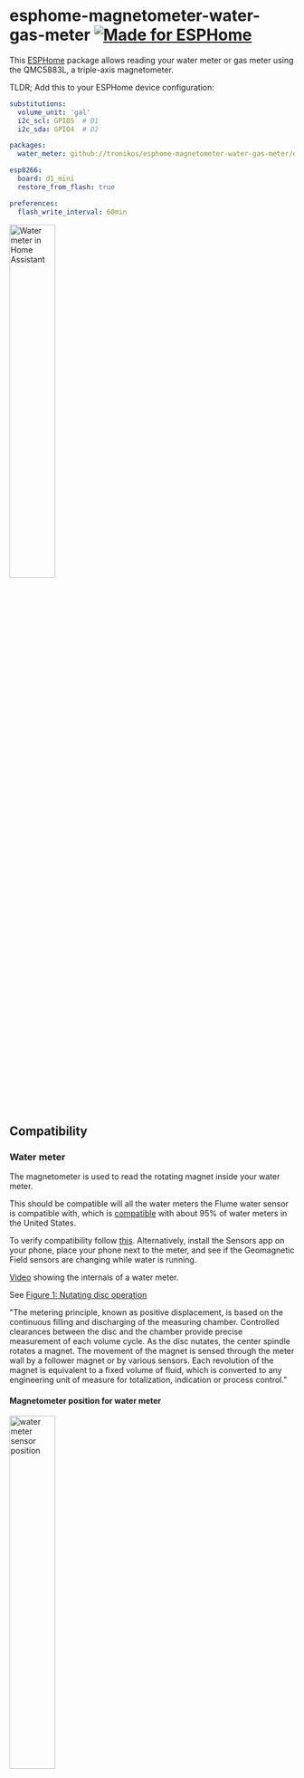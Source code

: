 # esphome-magnetometer-water-gas-meter [![Made for ESPHome](https://img.shields.io/badge/Made_for-ESPHome-black?logo=esphome)](https://esphome.io)

This [ESPHome](https://esphome.io) package allows reading your water meter or gas meter  using the QMC5883L, a triple-axis magnetometer.

TLDR; Add this to your ESPHome device configuration:

```yaml
substitutions:
  volume_unit: 'gal'
  i2c_scl: GPIO5  # D1
  i2c_sda: GPIO4  # D2

packages:
  water_meter: github://tronikos/esphome-magnetometer-water-gas-meter/esphome-water-meter.yaml@main

esp8266:
  board: d1_mini
  restore_from_flash: true

preferences:
  flash_write_interval: 60min
```

<img src="https://github.com/tronikos/esphome-magnetometer-water-gas-meter/assets/9987465/4ea7b508-6091-44fa-ab5e-26199f13a7e5" alt="Water meter in Home Assistant" width=40%>

## Compatibility

### Water meter

The magnetometer is used to read the rotating magnet inside your water meter.

This should be compatible will all the water meters the Flume water sensor is compatible with, which is [compatible](https://help.flumewater.com/en/articles/1618594-is-the-flume-device-compatible-with-all-water-meters) with about 95% of water meters in the United States.

To verify compatibility follow [this](https://help.flumewater.com/en/articles/1618594-is-the-flume-device-compatible-with-all-water-meters). Alternatively, install the Sensors app on your phone, place your phone next to the meter, and see if the Geomagnetic Field sensors are changing while water is running.

[Video](https://www.youtube.com/watch?v=M9nVkSZ6_H4) showing the internals of a water meter.

See [Figure 1: Nutating disc operation](https://www.instrumart.com/assets/RCDL-manual.pdf)

"The metering principle, known as positive displacement, is based on the continuous filling and discharging of the measuring
chamber. Controlled clearances between the disc and the chamber provide precise measurement of each volume cycle.
As the disc nutates, the center spindle rotates a magnet. The movement of the magnet is sensed through the meter wall
by a follower magnet or by various sensors. Each revolution of the magnet is equivalent to a fixed volume of fluid, which is
converted to any engineering unit of measure for totalization, indication or process control."

#### Magnetometer position for water meter

<img src="https://github.com/tronikos/esphome-magnetometer-water-gas-meter/assets/9987465/130f871c-dfd5-45e2-9837-b23bf8f545e7" alt="water meter sensor position" width=40%>

### Gas meter

The magnetometer is used to read the diaphragm that expands and contracts inside your gas meter.

This should be compatible with all diaphragm/bellows meters which are the most common type of gas meter, seen in almost all residential and small commercial installations.

To verify compatibility install the Sensors app on your phone, place your phone next to the meter, and see if the Geomagnetic Field sensors are changing while gas is running.

[Video](https://www.youtube.com/watch?v=WKlVmXe46w8) showing the internals of a gas meter.

#### Magnetometer position for gas meter

<img src="https://github.com/tronikos/esphome-magnetometer-water-gas-meter/assets/9987465/9d5a469f-6b92-442e-b2ec-e0e2b57eead3" alt="gas meter sensor position" width=40%>

## Hardware installation

### Parts

- ESP8266 or ESP32 with power adapter
  - I placed mine inside the garage
  - For high flow meters ESP32 is preferred because it's faster
- QMC5883L
  - I placed mine in the water meter box 20ft away from the garage
- Ethernet cable
  - I used 32.8ft or 10m direct burial CAT6.
  - CAT6 is preferred because of its lower capacitance. CAT5 50ft or 15m [should work](https://www.youtube.com/watch?v=6v1KZBRZRCI). For 100ft you will need an active terminator such as [LTC4311](https://www.youtube.com/watch?v=nhWPxO7jx_o).
- Some way to weather proof the QMC5883L. Some options:
  - Adhesive 4:1 heat shrink tubing (this is what I used)
  - Silicone sealant
  - Nail polish
  - Hot glue
- Some way to mount the QMC5883L on the meter. Some options:
  - Cable zip tie (this is what I used)
  - Duct tape
- Conduit for the ethernet cable. Can be skipped if using direct burial ethernet cable.

### Wiring

QMC5883L | ESP8266
--- | ---
VCC | 5V
GND | GND
SCL | D1
SDA | D2

The ethernet cable has 4 twisted pairs of wires. Use any solid wire color for the 4 above pins. Tie the 4 white wires together with the GND solid wire. You might need to use a header pin for the GND. If you use a header pin cut the 5 GND wires shorter to avoid the ball of wires I had...

![magnetometer wiring](https://github.com/tronikos/esphome-magnetometer-water-gas-meter/assets/9987465/c7052171-eee1-44cb-90f4-76cad4e46334)
![magnetometer in adhesive heat shrink tubing](https://github.com/tronikos/esphome-magnetometer-water-gas-meter/assets/9987465/0ca8c738-63c2-4d38-ae35-42bb219b88d1)
![d1 mini wiring](https://github.com/tronikos/esphome-magnetometer-water-gas-meter/assets/9987465/b8c3df8d-8111-415b-aecc-64d9c5a290c1)
![d1 mini lego case](https://github.com/tronikos/esphome-magnetometer-water-gas-meter/assets/9987465/6d8d85a0-b00c-4db9-9484-3b345e73f848)
![driveway](https://github.com/tronikos/esphome-magnetometer-water-gas-meter/assets/9987465/69a47f3e-8d8f-4c2e-aec8-14cb729b48a4)

## Software installation

1. Setup **ESPHome**, if you don't have it already, by following [Getting Started with ESPHome and Home Assistant](https://esphome.io/guides/getting_started_hassio.html).
2. In the **ESPHome Dashboard** select **New device**, **Continue**, give a name: e.g. Water meter, **Next**, select device type based on the ESP chip used e.g. ESP8266.
3. In the **Configuration created!** page select **Skip** to skip installation for now until we make a few changes.
4. Select **Edit** on the created configuration e.g. water-meter.yaml.
5. Skip this step if you used an `esp32`. Change `esp8266` section to:

    ```yaml
    esp8266:
      board: d1_mini
      restore_from_flash: true

    preferences:
      flash_write_interval: 60min
    ```

6. Add the following (either at the beginning or the end of the file):

    ```yaml
    substitutions:
      # For water one of: CCF, ft³, gal, L, m³
      # For gas one of: CCF, ft³, m³
      volume_unit: 'gal'
      i2c_scl: GPIO5  # D1
      i2c_sda: GPIO4  # D2

    packages:
      water_meter: github://tronikos/esphome-magnetometer-water-gas-meter/esphome-water-meter.yaml@main
      # Or for gas meter:
      # gas_meter: github://tronikos/esphome-magnetometer-water-gas-meter/esphome-gas-meter.yaml@main
    ```

7. Change the values in the `substitutions` section based on your setting, e.g. if you have used different pins, or if you prefer a different unit.
8. Your configuration should now look something like the following:

    ```yaml
    substitutions:
      volume_unit: 'gal'
      i2c_scl: GPIO5  # D1
      i2c_sda: GPIO4  # D2

    packages:
      water_meter: github://tronikos/esphome-magnetometer-water-gas-meter/esphome-water-meter.yaml@main

    esphome:
      name: water-meter
      friendly_name: Water meter

    esp8266:
      board: d1_mini
      restore_from_flash: true

    preferences:
      flash_write_interval: 60min

    # Enable logging
    logger:

    # Enable Home Assistant API
    api:
      encryption:
        key: "L8408egzTATPCBT1nzvFpqj4YlVERRO31+GyB/yjf4E="

    ota:
      password: "d44ed9df293facf65e288062d5c7a5e7"

    wifi:
      ssid: !secret wifi_ssid
      password: !secret wifi_password

      # Enable fallback hotspot (captive portal) in case wifi connection fails
      ap:
        ssid: "water-meter Fallback Hotspot"
        password: "8cSGOshkb2Rw"

    captive_portal:
        
    ```

9. Select **Save** and then **Install**.
10. Only for the first install select **Plug into this computer**. For subsequent updates/installs you can install **Wirelessly**.
11. Select **Download project** to save a bin file.
12. Select **Open ESPHome Web**, **Connect**, **Install downloaded project**.
13. In the **Install your existing ESPHome project** page select **Choose File**, select the previously downloaded bin file, and select **Install**.
14. Home Assistant should auto-discover your new device.

## Calibration

### Magnetic field axis and thresholds

To calibrate these just run a light stream of water/gas and press the "Calibrate axis" button. After 5 seconds (configurable) the proper axis and thresholds should be set.

Alternatively:

1. Temporarily enable the Magnetic Field Strength X, Y, and Z sensors in HA.
2. Run a light stream of water/gas.
3. Observe which axis changes the most and its range.
4. Set the axis and thresholds. e.g. if y axis ranges from min to max use:

    ```raw
    Axis = y
    Threshold lower = min + 0.25 * (max - min)
    Threshold upper = max - 0.25 * (max - min)
    ```

5. Disable the Magnetic Field Strength X, Y, and Z sensors in HA. Otherwise HA recorder will get overwhelmed.

### Volume per half rotation

This depends on your specific water/gas meter model and its size.

To calibrate:

1. Temporarily enable the "Half rotations total" sensor in HA.
2. Write it down and also write down the reading on your water/gas meter.
3. After a few hours or even days of regular water/gas usage, write down both of them again.
4. Set this to the result of: diff of readings in volume_unit divided by diff of half rotations.
5. Disable the "Half rotations total" sensor in HA.

Alternatively you can search for specifications of your specific water/gas meter and its size. e.g.
for [Neptune T-10](https://www.riotronics.com/wp-content/uploads/2019/11/NT10-4P-WaterRead-pdf3.01.pdf):

Meter size | Pulses/Gallon
--- | ---
5/8"       | 231.24
3/4"       | 129.04
1"         | 60.32
1 1/2"     | 27.03
2"         | 14.92

So for a 5/8" Neptune T-10 you will set this to `0.00864902` (2 / 231.24)

If you have the Flume water sensor you can use its lowest reported value. You can find it with:
`select min(min) from statistics_short_term, statistics_meta where statistics_meta.statistic_id = 'sensor.water_usage_current' and statistics_meta.id = metadata_id and min > 0;`

This defaults to `0.01008156` which is for a 3/4" Badge Meter Model 35.

### Temperature

Place another temperature sensor next to the QMC5883L and adjust the temperature offset so that they match.

## Home Assistant alerts

I'm using the [Alert integration](https://www.home-assistant.io/integrations/alert/) to get alerted if there is a leak.

In `/homeassistant/configuration.yaml` I have:

```yaml
alert: !include alerts.yaml

template:
  - sensor:
    - name: Water running for 45 minutes
      unique_id: water_running_45min
      device_class: "moisture"
      icon: mdi:waves
      delay_on:
        minutes: 45
      # Subtract irrigation system that consumes 0.28 gal/min between 7 to 9 am or 8 to 10 am depending on DST
      state: "{{ max(0, states('sensor.water_meter_flow') | float - (0.3 if now().hour in range(7, 10) else 0)) > 0 }}"
    - name: Water running for 20 minutes at more than 1.5 gal/min
      unique_id: water_running_20min
      device_class: "moisture"
      icon: mdi:waves
      delay_on:
        minutes: 20
      state: "{{ max(0, states('sensor.water_meter_flow') | float - (0.3 if now().hour in range(7, 10) else 0)) > 1.5 }}"

notify:
  - platform: group
    name: nikos
    services:
      - service: persistent_notification
      - service: mobile_app_pixel_7a
      - service: mobile_app_le2125
  - platform: group
    name: nikos_mobile
    services:
      - service: mobile_app_pixel_7a
      - service: mobile_app_le2125
  - platform: group
    name: wife
    services:
      - service: mobile_app_wife_iphone
  - platform: group
    name: all
    services:
      - service: nikos
      - service: wife
      - service: google_assistant_sdk
      - service: alexa_media_garage_ecobee_switch
```

In `Settings > Devices & services > Helpers` I have created a group `binary_sensor.water_leak_sensors_group` with the above 2 sensors together with all my water leak sensors.

In `Settings > Automations` I have created the following automation to get notified if I ever forget to add a new sensor to the group:

```yaml
alias: "Notify: incomplete groups"
description: ""
trigger:
  - platform: time
    at: "10:01:00"
action:
  - if:
      - condition: template
        value_template: "{{ missing_moisture_sensors != '' }}"
    then:
      - service: notify.nikos
        data:
          message: |-
            binary_sensor.water_leak_sensors_group is missing:
            {{missing_moisture_sensors}}
variables:
  missing_moisture_sensors: |
    {{ states.binary_sensor
        | rejectattr('attributes.device_class', 'undefined')
        | selectattr('attributes.device_class', '==', 'moisture')
        | rejectattr('attributes.entity_id', 'defined')
        | map(attribute='entity_id')
        | reject('in', states.binary_sensor.water_leak_sensors_group.attributes.entity_id)
        | join('\n') }}
mode: single
```

In `/homeassistant/alerts.yaml` I have the following to keep alerting me every 5 minutes in case of a leak:

```yaml
water_leak:
  name: Water leak detected
  message: "Water leak detected at {{ expand('binary_sensor.water_leak_sensors_group') | selectattr('state', '==', 'on') | map(attribute='attributes.friendly_name') | join(', ') | lower() | replace(': water leak sensor', '') }} {{ relative_time(states.binary_sensor.water_leak_sensors_group.last_changed) }} ago"
  done_message: Water leak not detected anymore
  entity_id: binary_sensor.water_leak_sensors_group
  state: "on"
  repeat: 5
  can_acknowledge: true
  skip_first: false
  notifiers:
    - all
  data:
    push:
      sound:
        name: "default"
        critical: 1
        volume: 1.0
    ttl: 0
    priority: high
    media_stream: alarm_stream_max
water_leak_tts:
  name: Water leak detected (TTS)
  message: TTS
  done_message: Water leak not detected anymore
  entity_id: binary_sensor.water_leak_sensors_group
  state: "on"
  repeat: 5
  can_acknowledge: true
  skip_first: false
  notifiers:
    - nikos_mobile
  data:
    ttl: 0
    priority: high
    media_stream: alarm_stream_max
    tts_text: "Water leak detected"
```

In my main dashboard I have the following [auto-entities](https://github.com/thomasloven/lovelace-auto-entities) cards, which are typically hidden when empty:

```yaml
type: custom:auto-entities
show_empty: false
card:
  title: Active Alerts
  type: entities
  state_color: true
filter:
  include:
    - domain: alert
      not:
        state: idle
sort:
  method: friendly_name
```

```yaml
type: custom:auto-entities
show_empty: false
card:
  title: Active alert sensors
  type: entities
  state_color: true
filter:
  include:
    - attributes:
        device_class: moisture
      state: 'on'
    - attributes:
        device_class: smoke
      state: 'on'
    - attributes:
        device_class: carbon_monoxide
      state: 'on'
```

In `Settings > Devices & services > Helpers` I have created a Utility Meter `sensor.water_meter_daily_total` to keep track of my daily water usage.

In `Settings > Automations` I have created the following automation to get notified if my daily water usage is abnormal:

```yaml
alias: "Notify: water usage"
description: ""
trigger:
  - platform: time
    at: "23:59:00"
condition: []
action:
  - if:
      - condition: numeric_state
        entity_id: sensor.water_meter_daily_total
        above: 100
    then:
      - service: notify.nikos
        metadata: {}
        data:
          title: High daily water usage
          message: >-
            Consumed {{ states('sensor.water_meter_daily_total') }} gal today.
            Is there a leak?
  - if:
      - condition: numeric_state
        entity_id: sensor.water_meter_daily_total
        below: 10
    then:
      - service: notify.nikos
        metadata: {}
        data:
          title: Low daily water usage
          message: >-
            Consumed {{ states('sensor.water_meter_daily_total') }} gal today.
            Do you need to reposition or recalibrate the sensor?
mode: single
```
